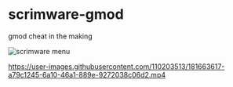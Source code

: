 # scrimware-gmod
gmod cheat in the making

![scrimware menu](https://i.imgur.com/c2x2gMK.png)

https://user-images.githubusercontent.com/110203513/181663617-a79c1245-6a10-46a1-889e-9272038c06d2.mp4

